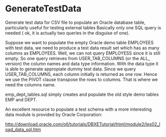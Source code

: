 # GenerateTestData
Generate test data for CSV file to populate an Oracle database table, particularly useful for testing external tables
Basically only one SQL query is needed ( ok, it is actually two queries in the disguise of one). 

Suppose we want to populate the empty Oracle demo table EMPLOYEES with test data, we need to produce a test data result set which 
has as many columns as EMPLOYEES. Well, we can not query EMPLOYESS since it is still empty. So one query retrieves from
USER_TAB_COLUMNS (or the ALL_ version) the column names and data type information. With the data type it is able to generate
appropiate dummy test data. Since we query USER_TAB_COLUMNS, each column initially is returned as one row. Hence we use the 
PIVOT clause transpose the rows to columns. That is where we need the columns name.

emp_dept_tables.sql simply creates and populate the old style demo tables EMP and DEPT.

An excellent resource to populate a test schema with a more interesting data module is provided by Oracle Corporation:

http://download.oracle.com/oll/tutorials/DBXETutorial/html/module2/les02_load_data_sql.htm

